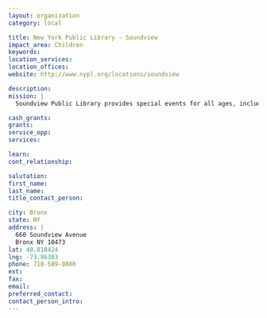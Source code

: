```yaml
---
layout: organization
category: local

title: New York Public Library - Soundview
impact_area: Children
keywords: 
location_services: 
location_offices: 
website: http://www.nypl.org/locations/soundview

description: 
mission: |
  Soundview Public Library provides special events for all ages, including magic shows, puppet shows, films, preschool programs, story hours, and workshops. 

cash_grants: 
grants: 
service_opp: 
services: 

learn: 
cont_relationship: 

salutation: 
first_name: 
last_name: 
title_contact_person: 

city: Bronx
state: NY
address: |
  660 Soundview Avenue  
  Bronx NY 10473
lat: 40.818424
lng: -73.86303
phone: 718-589-0880
ext: 
fax: 
email: 
preferred_contact: 
contact_person_intro: 
---
```

